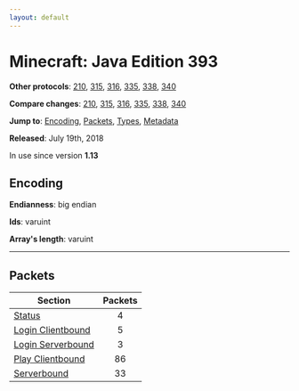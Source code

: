 ```yaml
---
layout: default
---
```


# Minecraft: Java Edition 393

**Other protocols**: [210](./java393), [315](./java393), [316](./java393), [335](./java393), [338](./java393), [340](./java393)

**Compare changes**: [210](../diff/java/210-393), [315](../diff/java/315-393), [316](../diff/java/316-393), [335](../diff/java/335-393), [338](../diff/java/338-393), [340](../diff/java/340-393)

**Jump to**: [Encoding](#encoding), [Packets](#packets), [Types](java393/types), [Metadata](java393/metadata)

**Released**: July 19th, 2018

In use since version **1.13**

## Encoding

**Endianness**: big endian

**Ids**: varuint

**Array's length**: varuint

-----
## Packets

Section | Packets
---|:---:
[Status](java393/status) | 4
[Login Clientbound](java393/login-clientbound) | 5
[Login Serverbound](java393/login-serverbound) | 3
[Play Clientbound](java393/play-clientbound) | 86
[Serverbound](java393/serverbound) | 33
